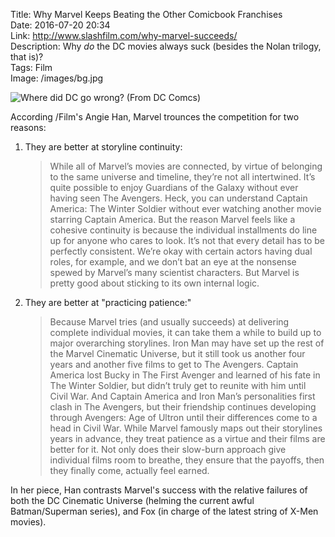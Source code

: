 Title: Why Marvel Keeps Beating the Other Comicbook Franchises  
Date: 2016-07-20 20:34  
Link: http://www.slashfilm.com/why-marvel-succeeds/  
Description: Why *do* the DC movies always suck (besides the Nolan trilogy, that is)?  
Tags: Film  
Image: /images/bg.jpg  

![Where did DC go wrong? (From DC Comcs)][1]

According /Film's Angie Han, Marvel trounces the competition for two reasons:

1. They are better at storyline continuity:

	> While all of Marvel’s movies are connected, by virtue of belonging to the same universe and timeline, they’re not all intertwined. It’s quite possible to enjoy Guardians of the Galaxy without ever having seen The Avengers. Heck, you can understand Captain America: The Winter Soldier without ever watching another movie starring Captain America. But the reason Marvel feels like a cohesive continuity is because the individual installments do line up for anyone who cares to look. It’s not that every detail has to be perfectly consistent. We’re okay with certain actors having dual roles, for example, and we don’t bat an eye at the nonsense spewed by Marvel’s many scientist characters. But Marvel is pretty good about sticking to its own internal logic.

2. They are better at "practicing patience:"

	> Because Marvel tries (and usually succeeds) at delivering complete individual movies, it can take them a while to build up to major overarching storylines. Iron Man may have set up the rest of the Marvel Cinematic Universe, but it still took us another four years and another five films to get to The Avengers. Captain America lost Bucky in The First Avenger and learned of his fate in The Winter Soldier, but didn’t truly get to reunite with him until Civil War. And Captain America and Iron Man’s personalities first clash in The Avengers, but their friendship continues developing through Avengers: Age of Ultron until their differences come to a head in Civil War. While Marvel famously maps out their storylines years in advance, they treat patience as a virtue and their films are better for it. Not only does their slow-burn approach give individual films room to breathe, they ensure that the payoffs, then they finally come, actually feel earned.
	
In her piece, Han contrasts Marvel's success with the relative failures of both the DC Cinematic Universe (helming the current awful Batman/Superman series), and Fox (in charge of the latest string of X-Men movies).

[1]: /images/bg.jpg "Press photo for Dawn of Justice, a terrible movie"